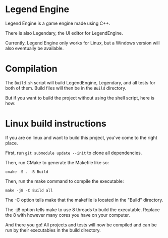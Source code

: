 # Legend Engine 

Legend Engine is a game engine made using C++.

There is also Legendary, the UI editor for LegendEngine.

Currently, Legend Engine only works for Linux, but a Windows version will also eventually be available.

# Compilation

The `Build.sh` script will build LegendEngine, Legendary, and all tests for both of them. Build files will then be in the `Build` directory.

But if you want to build the project without using the shell script, here is how:

# Linux build instructions
If you are on linux and want to build this project, you've come to the right place.

First, run `git submodule update --init` to clone all dependencies.

Then, run CMake to generate the Makefile like so: 

	cmake -S . -B Build

Then, run the make command to compile the executable:

	make -j8 -C Build all

The -C option tells make that the makefile is located in the "Build" directory.

The -j8 option tells make to use 8 threads to build the executable. Replace the 8 with however many cores you have on your computer.

And there you go! All projects and tests will now be compiled and can be run by their executables in the build directory.